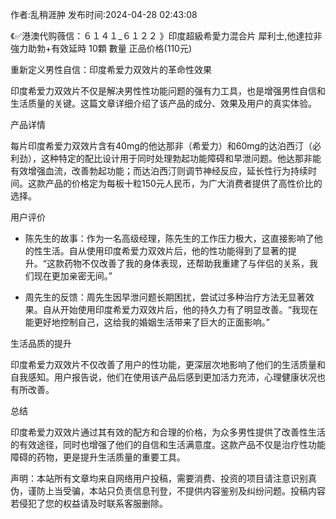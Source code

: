 <p>作者:乱稍涯肿 发布时间:2024-04-28 02:43:08</p>
<p>《✅港澳代购薇信：６１４１_６１２２ 》印度超級希愛力混合片 犀利士,他達拉非 強力助勃+有效延時 10顆 數量 正品价格(110元) </p>
									<p>重新定义男性自信：印度希爱力双效片的革命性效果</p><p>印度希爱力双效片不仅是解决男性性功能问题的强有力工具，也是增强男性自信和生活质量的关键。这篇文章详细介绍了该产品的成分、效果及用户的真实体验。</p><p>产品详情</p><p>每片印度希爱力双效片含有40mg的他达那非（希爱力）和60mg的达泊西汀（必利劲），这种特定的配比设计用于同时处理勃起功能障碍和早泄问题。他达那非能有效增强血流，改善勃起功能；而达泊西汀则调节神经反应，延长性行为持续时间。这款产品的价格定为每板十粒150元人民币，为广大消费者提供了高性价比的选择。</p><p>用户评价</p><ul style class><li><p>陈先生的故事：作为一名高级经理，陈先生的工作压力极大，这直接影响了他的性生活。自从使用印度希爱力双效片后，他的性功能得到了显著的提升。“这款药物不仅改善了我的身体表现，还帮助我重建了与伴侣的关系，我们现在更加亲密无间。”</p></li><li><p>周先生的反馈：周先生因早泄问题长期困扰，尝试过多种治疗方法无显著效果。自从开始使用印度希爱力双效片后，他的持久力有了明显改善。“我现在能更好地控制自己，这给我的婚姻生活带来了巨大的正面影响。”</p></li></ul><p>生活品质的提升</p><p>印度希爱力双效片不仅改善了用户的性功能，更深层次地影响了他们的生活质量和自我感知。用户报告说，他们在使用该产品后感到更加活力充沛，心理健康状况也有所改善。</p><p>总结</p><p>印度希爱力双效片通过其有效的配方和合理的价格，为众多男性提供了改善性生活的有效途径，同时也增强了他们的自信和生活满意度。这款产品不仅是治疗性功能障碍的药物，更是提升生活质量的重要工具。</p>				声明：本站所有文章均来自网络用户投稿，需要消费、投资的项目请注意识别真伪，谨防上当受骗，本站只负责信息刊登，不提供内容鉴别及纠纷问题。投稿内容若侵犯了您的权益请及时联系客服删除。				
